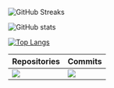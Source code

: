 
![GitHub Streaks](http://github-readme-streak-stats.herokuapp.com?user=niiad&theme=dark&hide_border=true&card_width=800)

![GitHub stats](https://github-readme-stats.vercel.app/api?username=niiad&show_icons=true&theme=dark&card_width=800&border_radius=6)

[![Top Langs](https://github-readme-stats.vercel.app/api/top-langs/?username=niiad&card_width=800&size_weight=0.5&count_weight=0&langs_count=5&theme=dark)](https://github.com/anuraghazra/github-readme-stats)

| Repositories                                                                                                         | Commits                                                                                                                |
| -------------------------------------------------------------------------------------------------------------------- | ---------------------------------------------------------------------------------------------------------------------- |
| ![](https://github-profile-summary-cards.vercel.app/api/cards/repos-per-language?username=niiad&theme=dark) | ![](https://github-profile-summary-cards.vercel.app/api/cards/most-commit-language?username=niiad&theme=dark) |
